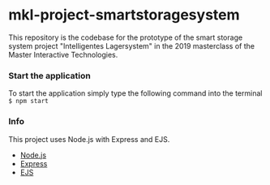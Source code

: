 # mkl-project-smartstoragesystem
This repository is the codebase for the prototype of the smart storage system project "Intelligentes Lagersystem" in the 2019 masterclass of the Master Interactive Technologies.

### Start the application
To start the application simply type the following command into the terminal
```$ npm start```

### Info
This project uses Node.js with Express and EJS.

- [Node.js](https://nodejs.org/en/)
- [Express](https://expressjs.com/)
- [EJS](https://ejs.co/)

